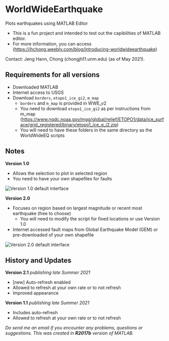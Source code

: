 # WorldWideEarthquake
Plots earthquakes using MATLAB Editor
- This is a fun project and intended to test out the capibilities of MATLAB editor. 
- For more information, you can access (https://jhchong.weebly.com/blog/introducing-worldwideearthquake)

Contact: Jeng Hann, Chong (chongjh11.unm.edu) (as of May 2021). 
  

## Requirements for all versions
- Downloaded MATLAB 
- Internet access to USGS
- Download ```borders```, ```etopo1_ice_gi2```, ```m_map```
  - ```borders``` and ```m_map``` is provided in WWE_v2
  - You need to download ```etopo1_ice_gi2``` as per instructions from m_map    (https://www.ngdc.noaa.gov/mgg/global/relief/ETOPO1/data/ice_surface/grid_registered/binary/etopo1_ice_g_i2.zip)
  - You will need to have these folders in the same directory as the WorldWideEQ scripts

## Notes
**Version 1.0**
- Allows the selection to plot in selected region
- You need to have your own shapefiles for faults 

![Version 1.0 default interface](https://github.com/jhchong11/WorldWideEarthquake/blob/master/Images/example2.png)

**Version 2.0**
- Focuses on region based on largest magnitude or recent most earthquake (free to choose)
  - You will need to modify the script for fixed locations or use Version 1.0
- Internet accessed fault maps from Global Earthquake Model (GEM) or pre-downloaded of your own shapefile

![Version 2.0 default interface](https://github.com/jhchong11/WorldWideEarthquake/blob/master/Images/example1.png)

## History and Updates
**Version 2.1**  _publishing late Summer 2021_
  - [new] Auto-refresh enabled
  - Allowed to refresh at your own rate or to not refresh
  - Improved appearance 
  
**Version 1.1** _publishing late Summer 2021_
  - Includes auto-refresh
  - Allowed to refresh at your own rate or to not refresh


_Do send me an email if you encounter any problems, questions or suggestions. This was created in **R2017b** version of MATLAB._
